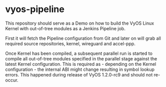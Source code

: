 # vyos-pipeline

This repository should serve as a Demo on how to build the VyOS Linux Kernel
with out-of-tree modules as a Jenkins Pipeline job.

First it will fetch the Pipeline configuration from Git and later on will
grab all required source repositories, kernel, wireguard and accel-ppp.

Once Kernel has been compiled, a subsequent parallel run is started to compile
all out-of-tree modules specified in the parallel stage against the latest
Kernel configuration. This is required as - depending on the Kernel
configuration - the internal ABI might change resulting in symbol lookup
errors. This happened during release of VyOS 1.2.0-rc9 and should not re-occur.

